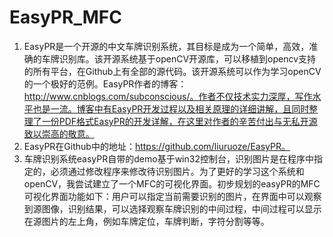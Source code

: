 # EasyPR_MFC
1. EasyPR是一个开源的中文车牌识别系统，其目标是成为一个简单，高效，准确的车牌识别库。该开源系统基于openCV开源库，可以移植到opencv支持的所有平台，在Github上有全部的源代码。该开源系统可以作为学习openCV的一个极好的范例。EasyPR作者的博客：http://www.cnblogs.com/subconscious/。作者不仅技术实力深厚，写作水平也是一流。博客中有EasyPR开发过程以及相关原理的详细讲解，且同时整理了一份PDF格式EasyPR的开发详解，在这里对作者的辛苦付出与无私开源致以崇高的敬意。
2. EasyPR在Github中的地址：https://github.com/liuruoze/EasyPR。 
3. 车牌识别系统easyPR自带的demo基于win32控制台，识别图片是在程序中指定的，必须通过修改程序来修改待识别图片。为了更好的学习这个系统和openCV，我尝试建立了一个MFC的可视化界面。初步规划的easyPR的MFC可视化界面功能如下：用户可以指定当前需要识别的图片，在界面中可以观察到源图像，识别结果，可以选择观察车牌识别的中间过程，中间过程可以显示在源图片的左上角，例如车牌定位，车牌判断，字符分割等等。
